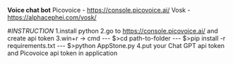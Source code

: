 **Voice chat bot**
Picovoice - https://console.picovoice.ai/
Vosk - https://alphacephei.com/vosk/

#*INSTRUCTION*
1.install python
2.go to https://console.picovoice.ai/ and create api token
3.win+r -> cmd --- $>cd path-to-folder --- $>pip install -r requirements.txt --- $>python AppStone.py
4.put your Chat GPT api token and Picovoice api token in application
